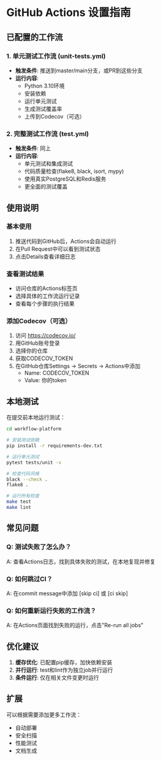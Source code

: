 # GitHub Actions 设置指南

## 已配置的工作流

### 1. 单元测试工作流 (unit-tests.yml)
- **触发条件**: 推送到master/main分支，或PR到这些分支
- **运行内容**: 
  - Python 3.10环境
  - 安装依赖
  - 运行单元测试
  - 生成测试覆盖率
  - 上传到Codecov（可选）

### 2. 完整测试工作流 (test.yml)
- **触发条件**: 同上
- **运行内容**:
  - 单元测试和集成测试
  - 代码质量检查(flake8, black, isort, mypy)
  - 使用真实PostgreSQL和Redis服务
  - 更全面的测试覆盖

## 使用说明

### 基本使用
1. 推送代码到GitHub后，Actions会自动运行
2. 在Pull Request中可以看到测试状态
3. 点击Details查看详细日志

### 查看测试结果
- 访问仓库的Actions标签页
- 选择具体的工作流运行记录
- 查看每个步骤的执行结果

### 添加Codecov（可选）
1. 访问 https://codecov.io/
2. 用GitHub账号登录
3. 选择你的仓库
4. 获取CODECOV_TOKEN
5. 在GitHub仓库Settings → Secrets → Actions中添加
   - Name: CODECOV_TOKEN
   - Value: 你的token

## 本地测试

在提交前本地运行测试：

```bash
cd workflow-platform

# 安装测试依赖
pip install -r requirements-dev.txt

# 运行单元测试
pytest tests/unit -v

# 检查代码风格
black --check .
flake8 .

# 运行所有检查
make test
make lint
```

## 常见问题

### Q: 测试失败了怎么办？
A: 查看Actions日志，找到具体失败的测试，在本地复现并修复

### Q: 如何跳过CI？
A: 在commit message中添加 [skip ci] 或 [ci skip]

### Q: 如何重新运行失败的工作流？
A: 在Actions页面找到失败的运行，点击"Re-run all jobs"

## 优化建议

1. **缓存优化**: 已配置pip缓存，加快依赖安装
2. **并行运行**: test和lint作为独立job并行运行
3. **条件运行**: 仅在相关文件变更时运行

## 扩展

可以根据需要添加更多工作流：
- 自动部署
- 安全扫描
- 性能测试
- 文档生成